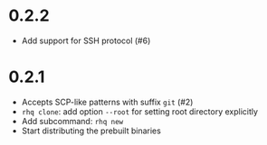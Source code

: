 # 0.2.2
* Add support for SSH protocol (#6)

# 0.2.1
* Accepts SCP-like patterns with suffix `git` (#2)
* `rhq clone`: add option `--root` for setting root directory explicitly
* Add subcommand: `rhq new`
* Start distributing the prebuilt binaries
